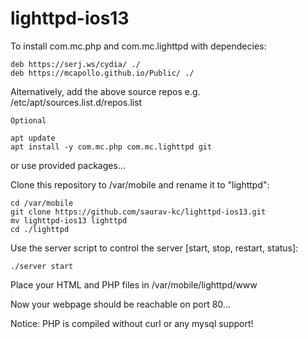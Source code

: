 # lighttpd-ios13

To install com.mc.php and com.mc.lighttpd with dependecies:

```
deb https://serj.ws/cydia/ ./
deb https://mcapollo.github.io/Public/ ./
```

Alternatively, add the above source repos e.g. /etc/apt/sources.list.d/repos.list

`Optional`
```
apt update
apt install -y com.mc.php com.mc.lighttpd git
```

or use provided packages...

Clone this repository to /var/mobile and rename it to "lighttpd":

```
cd /var/mobile
git clone https://github.com/saurav-kc/lighttpd-ios13.git
mv lighttpd-ios13 lighttpd
cd ./lighttpd
```

Use the server script to control the server [start, stop, restart, status]:

```
./server start
```

Place your HTML and PHP files in /var/mobile/lighttpd/www

Now your webpage should be reachable on port 80...

Notice: PHP is compiled without curl or any mysql support!
